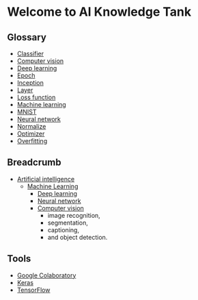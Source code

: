 # Welcome to AI Knowledge Tank

## Glossary

- [Classifier](glossary/classifier.html)
- [Computer vision](glossary/computer-vision.html)
- [Deep learning](glossary/deep-learning.html)
- [Epoch](glossary/epoch.html) 
- [Inception](glossary/inception.html)
- [Layer](glossary/layer.html)
- [Loss function](glossary/loss.html) 
- [Machine learning](glossary/machine-learning.html)
- [MNIST](glossary/mnist.html) 
- [Neural network](glossary/neural-network.html)
- [Normalize](glossary/normalize.html)
- [Optimizer](glossary/optimizer.html)
- [Overfitting](glossary/overfitting.html)


## Breadcrumb

- [Artificial intelligence](artificial-intelligence.html)
  - [Machine Learning](machine-learning.html)
    - [Deep learning](deep-learning.html)
    - [Neural network](neural-network.html)
    - [Computer vision](computer-vision.html)
        - image recognition, 
        - segmentation, 
        - captioning, 
        - and object detection.


## Tools

- [Google Colaboratory](glossary/google-colaboratory.html)
- [Keras](glossary/keras.html)
- [TensorFlow](glossary/tensorflow.html)
